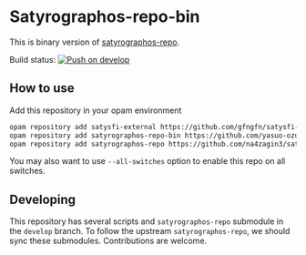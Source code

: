 # Satyrographos-repo-bin

This is binary version of [satyrographos-repo](https://github.com/na4zagin3/satyrographos-repo).

Build status: [![Push on develop](https://github.com/yasuo-ozu/satyrographos-repo-bin/actions/workflows/ci.yaml/badge.svg?branch=develop)](https://github.com/yasuo-ozu/satyrographos-repo-bin/actions/workflows/ci.yaml)

## How to use

Add this repository in your opam environment

```bash
opam repository add satysfi-external https://github.com/gfngfn/satysfi-external-repo.git
opam repository add satyrographos-repo-bin https://github.com/yasuo-ozu/satyrographos-repo-bin.git
opam repository add satyrographos-repo https://github.com/na4zagin3/satyrographos-repo.git
```

You may also want to use `--all-switches` option to enable this repo on all switches.


## Developing

This repository has several scripts and `satyrographos-repo` submodule in the `develop` branch.
To follow the upstream `satyrographos-repo`, we should sync these submodules.
Contributions are welcome.

